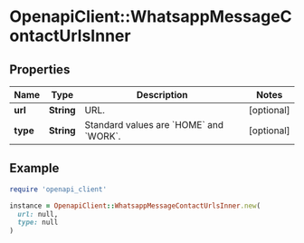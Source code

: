 # OpenapiClient::WhatsappMessageContactUrlsInner

## Properties

| Name | Type | Description | Notes |
| ---- | ---- | ----------- | ----- |
| **url** | **String** | URL. | [optional] |
| **type** | **String** | Standard values are &#x60;HOME&#x60; and &#x60;WORK&#x60;. | [optional] |

## Example

```ruby
require 'openapi_client'

instance = OpenapiClient::WhatsappMessageContactUrlsInner.new(
  url: null,
  type: null
)
```

